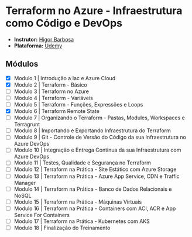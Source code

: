 # Terraform no Azure - Infraestrutura como Código e DevOps

- **Instrutor:** [Higor Barbosa](https://www.linkedin.com/in/higor-barbosa/)
- **Plataforma:** [Udemy](https://www.udemy.com/course/terraformazure/)

## Módulos

- [x] Modulo 1 | Introdução a Iac e Azure Cloud
- [x] Modulo 2 | Terraform - Básico
- [ ] Modulo 3 | Terraform no Azure
- [ ] Modulo 4 | Terraform - Variáveis
- [ ] Modulo 5 | Terraform - Funções, Expressões e Loops
- [x] Modulo 6 | Terraform Remote State
- [ ] Modulo 7 | Organizando o Terraform - Pastas, Modules, Workspaces e Terragrunt
- [ ] Modulo 8 | Importando e Exportando Infraestrutura do Terraform
- [ ] Modulo 9 | Git - Controle de Versão do Código da sua Infraestrutura no Azure DevOps
- [ ] Modulo 10 | Integração e Entrega Continua da sua Infraestrutura com Azure DevOps
- [ ] Modulo 11 | Testes, Qualidade e Segurança no Terraform
- [ ] Modulo 12 | Terraform na Prática - Site Estático com Azure Storage
- [ ] Modulo 13 | Terraform na Prática - Azure App Service, CDN e Traffic Manager
- [ ] Modulo 14 | Terraform na Prática - Banco de Dados Relacionais e NoSQL
- [ ] Modulo 15 | Terraform na Prática - Máquinas Virtuais
- [ ] Modulo 16 | Terraform na Prática - Containers com ACI, ACR e App Service For Containers
- [ ] Modulo 17 | Terraform na Prática - Kubernetes com AKS
- [ ] Modulo 18 | Finalização do Treinamento
